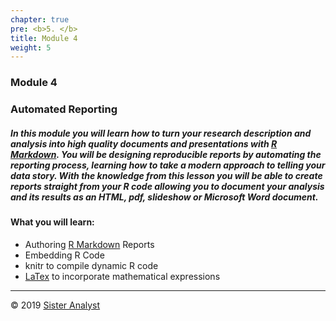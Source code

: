 ```yaml
---
chapter: true
pre: <b>5. </b>
title: Module 4
weight: 5
---
```


### Module 4

### Automated Reporting

##### In this module you will learn how to turn your research description and analysis into high quality documents and presentations with [R Markdown](https://rmarkdown.rstudio.com). You will be designing reproducible reports by automating the reporting process, learning how to take a modern approach to telling your data story. With the knowledge from this lesson you will be able to create reports straight from your R code allowing you to document your analysis and its results as an HTML, pdf, slideshow or Microsoft Word document.


#### What you will learn:

*	Authoring [R Markdown](https://rmarkdown.rstudio.com) Reports
*	Embedding R Code
*	knitr to compile dynamic R code
*	[LaTex](https://www.latex-project.org) to incorporate mathematical expressions

-----------------------------
© 2019 [Sister Analyst](https://sisteranalyst.org)
